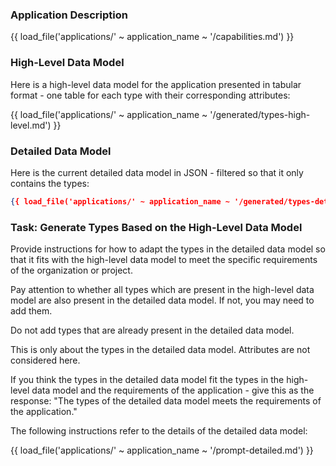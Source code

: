 ### Application Description

{{ load_file('applications/' ~ application_name ~ '/capabilities.md') }}

### High-Level Data Model

Here is a high-level data model for the application presented in tabular format - one table for each type with their corresponding attributes:

{{ load_file('applications/' ~ application_name ~ '/generated/types-high-level.md') }}

### Detailed Data Model

Here is the current detailed data model in JSON - filtered so that it only contains the types:

```json
{{ load_file('applications/' ~ application_name ~ '/generated/types-detailed-only-types.json') }}
```

### Task: Generate Types Based on the High-Level Data Model

Provide instructions for how to adapt the types in the detailed data model so that it fits with the high-level data model to meet the specific requirements of the organization or project.

Pay attention to whether all types which are present in the high-level data model are also present in the detailed data model. If not, you may need to add them.

Do not add types that are already present in the detailed data model.

This is only about the types in the detailed data model. Attributes are not considered here.

If you think the types in the detailed data model fit the types in the high-level data model and the requirements of the application - give this as the response: "The types of the detailed data model meets the requirements of the application."

The following instructions refer to the details of the detailed data model:

{{ load_file('applications/' ~ application_name ~ '/prompt-detailed.md') }}

